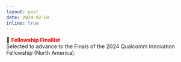 ```yaml
---
layout: post
date: 2024-02-08
inline: true
---
```

:tada:  **<span style="color:red">Fellowship Finallist</span>** <br/>
Selected to advance to the Finals of the 2024 Qualcomm Innovation Fellowship (North America).
